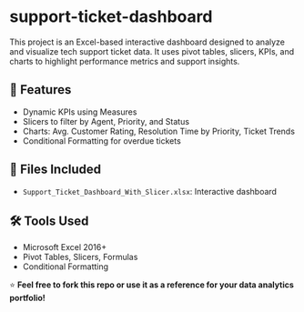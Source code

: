 # support-ticket-dashboard
This project is an Excel-based interactive dashboard designed to analyze and visualize tech support ticket data. It uses pivot tables, slicers, KPIs, and charts to highlight performance metrics and support insights.  

## 🚀 Features
- Dynamic KPIs using Measures
- Slicers to filter by Agent, Priority, and Status
- Charts: Avg. Customer Rating, Resolution Time by Priority, Ticket Trends
- Conditional Formatting for overdue tickets

## 📁 Files Included
- `Support_Ticket_Dashboard_With_Slicer.xlsx`: Interactive dashboard

## 🛠 Tools Used
- Microsoft Excel 2016+
- Pivot Tables, Slicers, Formulas
- Conditional Formatting

⭐ **Feel free to fork this repo or use it as a reference for your data analytics portfolio!**
